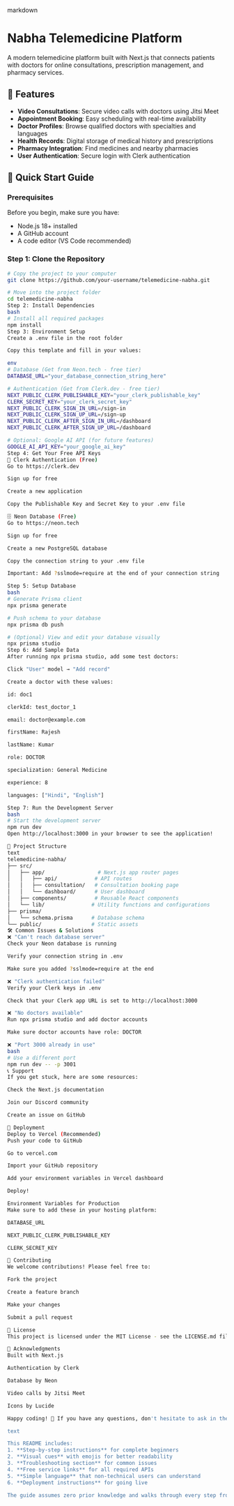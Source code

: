 markdown
# Nabha Telemedicine Platform

A modern telemedicine platform built with Next.js that connects patients with doctors for online consultations, prescription management, and pharmacy services.

## 🌟 Features

- **Video Consultations**: Secure video calls with doctors using Jitsi Meet
- **Appointment Booking**: Easy scheduling with real-time availability
- **Doctor Profiles**: Browse qualified doctors with specialties and languages
- **Health Records**: Digital storage of medical history and prescriptions
- **Pharmacy Integration**: Find medicines and nearby pharmacies
- **User Authentication**: Secure login with Clerk authentication

## 🚀 Quick Start Guide

### Prerequisites

Before you begin, make sure you have:
- Node.js 18+ installed
- A GitHub account
- A code editor (VS Code recommended)

### Step 1: Clone the Repository

```bash
# Copy the project to your computer
git clone https://github.com/your-username/telemedicine-nabha.git

# Move into the project folder
cd telemedicine-nabha
Step 2: Install Dependencies
bash
# Install all required packages
npm install
Step 3: Environment Setup
Create a .env file in the root folder

Copy this template and fill in your values:

env
# Database (Get from Neon.tech - free tier)
DATABASE_URL="your_database_connection_string_here"

# Authentication (Get from Clerk.dev - free tier)
NEXT_PUBLIC_CLERK_PUBLISHABLE_KEY="your_clerk_publishable_key"
CLERK_SECRET_KEY="your_clerk_secret_key"
NEXT_PUBLIC_CLERK_SIGN_IN_URL=/sign-in
NEXT_PUBLIC_CLERK_SIGN_UP_URL=/sign-up
NEXT_PUBLIC_CLERK_AFTER_SIGN_IN_URL=/dashboard
NEXT_PUBLIC_CLERK_AFTER_SIGN_UP_URL=/dashboard

# Optional: Google AI API (for future features)
GOOGLE_AI_API_KEY="your_google_ai_key"
Step 4: Get Your Free API Keys
🔐 Clerk Authentication (Free)
Go to https://clerk.dev

Sign up for free

Create a new application

Copy the Publishable Key and Secret Key to your .env file

🗄️ Neon Database (Free)
Go to https://neon.tech

Sign up for free

Create a new PostgreSQL database

Copy the connection string to your .env file

Important: Add ?sslmode=require at the end of your connection string

Step 5: Setup Database
bash
# Generate Prisma client
npx prisma generate

# Push schema to your database
npx prisma db push

# (Optional) View and edit your database visually
npx prisma studio
Step 6: Add Sample Data
After running npx prisma studio, add some test doctors:

Click "User" model → "Add record"

Create a doctor with these values:

id: doc1

clerkId: test_doctor_1

email: doctor@example.com

firstName: Rajesh

lastName: Kumar

role: DOCTOR

specialization: General Medicine

experience: 8

languages: ["Hindi", "English"]

Step 7: Run the Development Server
bash
# Start the development server
npm run dev
Open http://localhost:3000 in your browser to see the application!

📁 Project Structure
text
telemedicine-nabha/
├── src/
│   ├── app/                 # Next.js app router pages
│   │   ├── api/            # API routes
│   │   ├── consultation/   # Consultation booking page
│   │   └── dashboard/      # User dashboard
│   ├── components/         # Reusable React components
│   └── lib/               # Utility functions and configurations
├── prisma/
│   └── schema.prisma      # Database schema
└── public/                # Static assets
🛠️ Common Issues & Solutions
❌ "Can't reach database server"
Check your Neon database is running

Verify your connection string in .env

Make sure you added ?sslmode=require at the end

❌ "Clerk authentication failed"
Verify your Clerk keys in .env

Check that your Clerk app URL is set to http://localhost:3000

❌ "No doctors available"
Run npx prisma studio and add doctor accounts

Make sure doctor accounts have role: DOCTOR

❌ "Port 3000 already in use"
bash
# Use a different port
npm run dev -- -p 3001
📞 Support
If you get stuck, here are some resources:

Check the Next.js documentation

Join our Discord community

Create an issue on GitHub

🚀 Deployment
Deploy to Vercel (Recommended)
Push your code to GitHub

Go to vercel.com

Import your GitHub repository

Add your environment variables in Vercel dashboard

Deploy!

Environment Variables for Production
Make sure to add these in your hosting platform:

DATABASE_URL

NEXT_PUBLIC_CLERK_PUBLISHABLE_KEY

CLERK_SECRET_KEY

🤝 Contributing
We welcome contributions! Please feel free to:

Fork the project

Create a feature branch

Make your changes

Submit a pull request

📄 License
This project is licensed under the MIT License - see the LICENSE.md file for details.

🙏 Acknowledgments
Built with Next.js

Authentication by Clerk

Database by Neon

Video calls by Jitsi Meet

Icons by Lucide

Happy coding! 🎉 If you have any questions, don't hesitate to ask in the issues section.

text

This README includes:
1. **Step-by-step instructions** for complete beginners
2. **Visual cues** with emojis for better readability
3. **Troubleshooting section** for common issues
4. **Free service links** for all required APIs
5. **Simple language** that non-technical users can understand
6. **Deployment instructions** for going live

The guide assumes zero prior knowledge and walks through every step from cloning to deployment.
